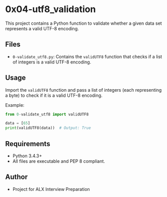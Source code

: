 # 0x04-utf8_validation

This project contains a Python function to validate whether a given data set represents a valid UTF-8 encoding.

## Files
- `0-validate_utf8.py`: Contains the `validUTF8` function that checks if a list of integers is a valid UTF-8 encoding.

## Usage
Import the `validUTF8` function and pass a list of integers (each representing a byte) to check if it is a valid UTF-8 encoding.

Example:
```python
from 0-validate_utf8 import validUTF8

data = [65]
print(validUTF8(data))  # Output: True
```

## Requirements
- Python 3.4.3+
- All files are executable and PEP 8 compliant.

## Author
- Project for ALX Interview Preparation
